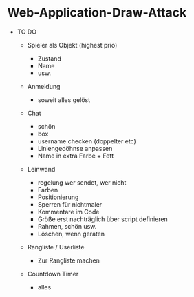 # Web-Application-Draw-Attack
* TO DO
        
    * Spieler als Objekt (highest prio)
        * Zustand
        * Name
        * usw.
        
    * Anmeldung
        * soweit alles gelöst
    
    * Chat
        * schön
        * box
        * username checken (doppelter etc)
        * Liniengedöhnse anpassen
        * Name in extra Farbe + Fett
        
    * Leinwand
        * regelung wer sendet, wer nicht
        * Farben
        * Positionierung
        * Sperren für nichtmaler
        * Kommentare im Code
        * Größe erst nachträglich über script definieren
        * Rahmen, schön usw.
        * Löschen, wenn geraten
        
    * Rangliste / Userliste
        * Zur Rangliste machen

    
    * Countdown Timer
        * alles
        